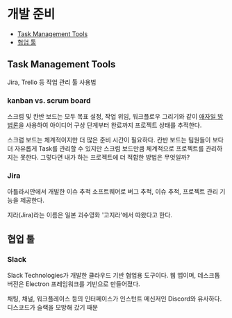 # 개발 준비

* [Task Management Tools](#task-management-tools)
* [협업 툴](#협업-툴)

## Task Management Tools

Jira, Trello 등 작업 관리 툴 사용법

### kanban vs. scrum board

스크럼 및 칸반 보드는 모두 목표 설정, 작업 위임, 워크플로우 그리기와 같이 [애자일 방법론](https://namu.wiki/w/%EC%95%A0%EC%9E%90%EC%9D%BC)을 사용하여 아이디어 구상 단계부터 완료까지 프로젝트 상태를 추적한다.

스크럼 보드는 체계적이지만 더 많은 준비 시간이 필요하다. 칸반 보드는 팀원들이 보다 더 자유롭게 Task를 관리할 수 있지만 스크럼 보드만큼 체계적으로 프로젝트를 관리하지는 못한다. 그렇다면 내가 하는 프로젝트에 더 적합한 방법은 무엇일까?

### Jira

아틀라시안에서 개발한 이슈 추적 소프트웨어로 버그 추적, 이슈 추적, 프로젝트 관리 기능을 제공한다.

지라(Jira)라는 이름은 일본 괴수영화 '고지라'에서 따왔다고 한다.

## 협업 툴

### Slack

Slack Technologies가 개발한 클라우드 기반 협업용 도구이다. 웹 앱이며, 데스크톱 버전은 Electron 프레임워크를 기반으로 만들어졌다.

채팅, 채널, 워크플레이스 등의 인터페이스가 인스턴트 메신저인 Discord와 유사하다. 디스코드가 슬랙을 모방해 갔기 때문